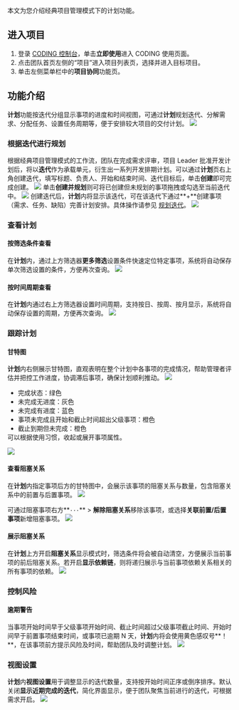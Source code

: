 本文为您介绍经典项目管理模式下的计划功能。


## 进入项目
1. 登录 [CODING 控制台](https://console.cloud.tencent.com/coding)，单击**立即使用**进入 CODING 使用页面。
2. 点击团队首页左侧的“项目”进入项目列表页，选择并进入目标项目。
3. 单击左侧菜单栏中的**项目协同**功能页。

## 功能介绍

**计划**功能按迭代分组显示事项的进度和时间视图，可通过**计划**规划迭代、分解需求、分配任务、设置任务周期等，便于安排较大项目的交付计划。
![](https://main.qcloudimg.com/raw/070a49a61131f76aec77bf256659df6c.png)

### 根据迭代进行规划[](#plan)

根据经典项目管理模式的工作流，团队在完成需求评审，项目 Leader 批准开发计划后，将以**迭代**作为承载单元，衍生出一系列开发排期计划。可以通过**计划**页右上角创建迭代，填写标题、负责人、开始和结束时间、迭代目标后，单击**创建**即可完成创建。
![](https://main.qcloudimg.com/raw/2df8432bb2190e61c89cdab676bfac07.png)
单击**创建并规划**则可将已创建但未规划的事项拖拽或勾选至当前迭代中。
![](https://main.qcloudimg.com/raw/7872ff380628baef8ad29fb6d5f27ea3.png)
创建迭代后，**计划**内将显示该迭代，可在该迭代下通过**+**创建事项（需求、任务、缺陷）完善计划安排。具体操作请参见 [规划迭代](https://cloud.tencent.com/document/product/1113/58830#plan)。
![](https://main.qcloudimg.com/raw/2ceb4baf4c8cf10b3a4b759916fe570d.png)

### 查看计划[](#check)

#### 按筛选条件查看[](#filter-criteria)

在**计划**内，通过上方筛选器**更多筛选**设置条件快速定位特定事项，系统将自动保存单次筛选设置的条件，方便再次查询。
![](https://main.qcloudimg.com/raw/c8e693c6e53b21ed080d8eb8281e657e.png)

#### 按时间周期查看[](#time-period)

在**计划**内通过右上方筛选器设置时间周期，支持按日、按周、按月显示，系统将自动保存设置的周期，方便再次查询。
![](https://main.qcloudimg.com/raw/aa523110862a3676e1e0244271ab30ab.png)

### 跟踪计划[](#track)

#### 甘特图[](#gantt-chart)

**计划**内右侧展示甘特图，直观表明在整个计划中各事项的完成情况，帮助管理者评估并把控工作进度，协调滞后事项，确保计划顺利推动。
![](https://main.qcloudimg.com/raw/5f0e80dddec98cc2f18e78664bae36b6.png)
<dx-alert infotype="explain" title="颜色说明">
<ul style = "margin-bottom: 0px;">
<li>完成状态：绿色</li>
<li>未完成无进度：灰色</li>
<li>未完成有进度：蓝色</li>
<li>事项未完成且开始和截止时间超出父级事项：橙色</li>
<li>截止到期但未完成：橙色</li>
</ul>
</dx-alert>
可以根据使用习惯，收起或展开事项属性。

![](https://main.qcloudimg.com/raw/09cd5db88b3273d827e1619569da180f.png)

#### 查看阻塞关系[](#blocking)

在**计划**内指定事项后方的甘特图中，会展示该事项的阻塞关系与数量，包含阻塞关系中的前置与后置事项。
![](https://main.qcloudimg.com/raw/ffcf8d07cb3cda4f628b6ab53ca46c44.png)

可通过阻塞事项右方**`···`** > **解除阻塞关系**移除该事项，或选择**关联前置/后置事项**新增阻塞事项。
![](https://main.qcloudimg.com/raw/bf2ae7d57e2f50bb8dc1a4ed95f6d911.png)

#### 展示阻塞关系[](#display)

在**计划**上方开启**阻塞关系**显示模式时，筛选条件将会被自动清空，方便展示当前事项的前后阻塞关系。若开启**显示依赖链**，则将递归展示与当前事项依赖关系相关的所有事项的依赖。
![](https://main.qcloudimg.com/raw/fa4b5f59b7a177038896b91e03a3bf7d.png)

### 控制风险[](#risk-control)

#### 逾期警告[](#delay-warning)

当事项开始时间早于父级事项开始时间、截止时间超过父级事项截止时间、开始时间早于前置事项结束时间，或事项已逾期 N 天，**计划**内将会使用黄色感叹号**！**，在该事项前方提示风险及时间，帮助团队及时调整计划。
![](https://main.qcloudimg.com/raw/f21d85abba314044190bf0f030aebfc2.png)

### 视图设置[](#view)

**计划**内**视图设置**用于调整显示的迭代数量，支持按开始时间正序或倒序排序。默认关闭**显示近期完成的迭代**，简化界面显示，便于团队聚焦当前进行的迭代，可根据需求开启。
![](https://main.qcloudimg.com/raw/bdfd5d2b3919c360516086d62d090641.png)
